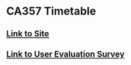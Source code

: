 # CA357 Timetable

## [Link to Site](http://student.computing.dcu.ie/~devina24/ca357-timetable/)

## [Link to User Evaluation Survey](https://docs.google.com/forms/d/e/1FAIpQLSeH7nURj_hswP3mUfwRlf95mEsXHaMpjE2qwI9jss-sR7Zgyg/viewform?usp=sf_link)
